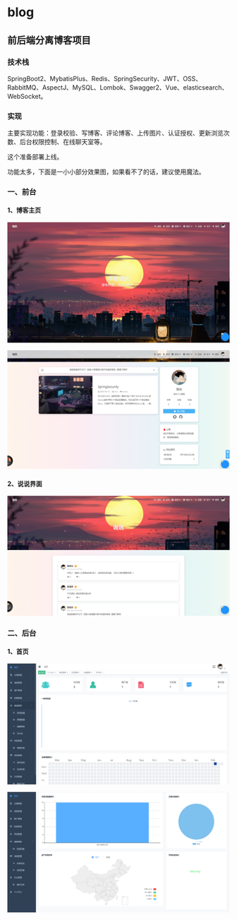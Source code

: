 # blog
## 前后端分离博客项目

### 技术栈

  SpringBoot2、MybatisPlus、Redis、SpringSecurity、JWT、OSS、RabbitMQ、AspectJ、MySQL、Lombok、Swagger2、Vue、elasticsearch、WebSocket。
  
### 实现
  
  主要实现功能：登录校验、写博客、评论博客、上传图片、认证授权、更新浏览次数、后台权限控制、在线聊天室等。
  
  这个准备部署上线。
  
  功能太多，下面是一小小部分效果图，如果看不了的话，建议使用魔法。

### 一、前台

#### 1、博客主页
 ![image](https://github.com/yuhui156551/yh-blog/blob/master/img/20230226220916.png)

 ![image](https://github.com/yuhui156551/yh-blog/blob/master/img/20230226220953.png)
#### 2、说说界面
 ![image](https://github.com/yuhui156551/yh-blog/blob/master/img/20230226221011.png)
 
### 二、后台
#### 1、首页
 ![image](https://github.com/yuhui156551/yh-blog/blob/master/img/20230226221030.png)
 
 ![image](https://github.com/yuhui156551/yh-blog/blob/master/img/20230226221044.png)
